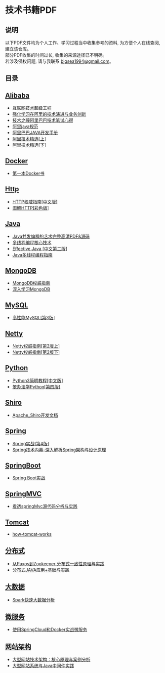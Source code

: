 # 技术书籍PDF
## 说明
以下PDF文件均为个人工作、学习过程当中收集参考的资料, 为方便个人在线查阅, 建立该仓库。<br />
部分PDF收集的时间过长, 收集的来源途径已不明确。<br />
若涉及侵权问题, 请与我联系 <a href="mailto:bigsea1994@gmail.com">bigsea1994@gmail.com</a>。
## 目录
## [Alibaba](https://github.com/zhaohaihao/hilox-studybook/tree/master/Alibaba)
- [互联网技术超级工程](https://github.com/zhaohaihao/hilox-studybook/blob/master/Alibaba/%E4%B9%9D%E5%B9%B4%E5%8F%8C11%EF%BC%9A%E4%BA%92%E8%81%94%E7%BD%91%E6%8A%80%E6%9C%AF%E8%B6%85%E7%BA%A7%E5%B7%A5%E7%A8%8B.pdf)
- [强化学习在阿里的技术演进与业务创新](https://github.com/zhaohaihao/hilox-studybook/blob/master/Alibaba/%E5%BC%BA%E5%8C%96%E5%AD%A6%E4%B9%A0%E5%9C%A8%E9%98%BF%E9%87%8C%E7%9A%84%E6%8A%80%E6%9C%AF%E6%BC%94%E8%BF%9B%E4%B8%8E%E4%B8%9A%E5%8A%A1%E5%88%9B%E6%96%B0.pdf)
- [技术之瞳阿里巴巴技术笔试心得](https://github.com/zhaohaihao/hilox-studybook/blob/master/Alibaba/%E6%8A%80%E6%9C%AF%E4%B9%8B%E7%9E%B3%E9%98%BF%E9%87%8C%E5%B7%B4%E5%B7%B4%E6%8A%80%E6%9C%AF%E7%AC%94%E8%AF%95%E5%BF%83%E5%BE%97.pdf)
- [阿里java规范](https://github.com/zhaohaihao/hilox-studybook/blob/master/Alibaba/%E9%98%BF%E9%87%8Cjava%E8%A7%84%E8%8C%83.pdf)
- [阿里巴巴JAVA开发手册](https://github.com/zhaohaihao/hilox-studybook/blob/master/Alibaba/%E9%98%BF%E9%87%8C%E5%B7%B4%E5%B7%B4JAVA%E5%BC%80%E5%8F%91%E6%89%8B%E5%86%8C.pdf)
- [阿里技术精选[上]](https://github.com/zhaohaihao/hilox-studybook/blob/master/Alibaba/%E9%98%BF%E9%87%8C%E6%8A%80%E6%9C%AF%E7%B2%BE%E9%80%89%EF%BC%88%E4%B8%8A%EF%BC%89.pdf)
- [阿里技术精选[下]](https://github.com/zhaohaihao/hilox-studybook/blob/master/Alibaba/%E9%98%BF%E9%87%8C%E6%8A%80%E6%9C%AF%E7%B2%BE%E9%80%89%EF%BC%88%E4%B8%8B%EF%BC%89.pdf)
## [Docker](https://github.com/zhaohaihao/hilox-studybook/tree/master/Docker)
- [第一本Docker书](https://github.com/zhaohaihao/hilox-studybook/blob/master/Docker/%E7%AC%AC%E4%B8%80%E6%9C%ACDocker%E4%B9%A6%20PDF%E7%94%B5%E5%AD%90%E4%B9%A6%E4%B8%8B%E8%BD%BD%20%E5%B8%A6%E4%B9%A6%E7%AD%BE%E7%9B%AE%E5%BD%95%20%E5%AE%8C%E6%95%B4%E7%89%88.pdf)
## [Http](https://github.com/zhaohaihao/hilox-studybook/tree/master/Http)
- [HTTP权威指南[中文版]](https://github.com/zhaohaihao/hilox-studybook/blob/master/Http/HTTP%E6%9D%83%E5%A8%81%E6%8C%87%E5%8D%97%5B%E4%B8%AD%E6%96%87%E7%89%88%5D.pdf)
- [图解HTTP[彩色版]](https://github.com/zhaohaihao/hilox-studybook/blob/master/Http/%E5%9B%BE%E8%A7%A3HTTP%5B%E5%BD%A9%E8%89%B2%E7%89%88%5D.pdf)
## [Java](https://github.com/zhaohaihao/hilox-studybook/tree/master/Java)
- [Java并发编程的艺术完整高清PDF&源码](https://github.com/zhaohaihao/hilox-studybook/tree/master/Java/Java%E5%B9%B6%E5%8F%91%E7%BC%96%E7%A8%8B%E7%9A%84%E8%89%BA%E6%9C%AF%E5%AE%8C%E6%95%B4%E9%AB%98%E6%B8%85PDF%26%E6%BA%90%E7%A0%81)
- [多线程编程核心技术](https://github.com/zhaohaihao/hilox-studybook/tree/master/Java/%E5%A4%9A%E7%BA%BF%E7%A8%8B%E7%BC%96%E7%A8%8B%E6%A0%B8%E5%BF%83%E6%8A%80%E6%9C%AF)
- [Effective Java [中文第二版]](https://github.com/zhaohaihao/hilox-studybook/blob/master/Java/Effective%20Java%20%E4%B8%AD%E6%96%87%E7%AC%AC%E4%BA%8C%E7%89%88.pdf)
- [Java多线程编程指南](https://github.com/zhaohaihao/hilox-studybook/blob/master/Java/Java%E5%A4%9A%E7%BA%BF%E7%A8%8B%E7%BC%96%E7%A8%8B%E6%8C%87%E5%8D%97.pdf)
## [MongoDB](https://github.com/zhaohaihao/hilox-studybook/tree/master/MongoDB)
- [MongoDB权威指南](https://github.com/zhaohaihao/hilox-studybook/blob/master/MongoDB/MongoDB%E6%9D%83%E5%A8%81%E6%8C%87%E5%8D%97.pdf)
- [深入学习MongoDB](https://github.com/zhaohaihao/hilox-studybook/blob/master/MongoDB/%E6%B7%B1%E5%85%A5%E5%AD%A6%E4%B9%A0MongoDB.pdf)
## [MySQL](https://github.com/zhaohaihao/hilox-studybook/tree/master/MySQL)
- [高性能MySQL[第3版]](https://github.com/zhaohaihao/hilox-studybook/blob/master/MySQL/%E9%AB%98%E6%80%A7%E8%83%BDMySQL_%E7%AC%AC3%E7%89%88.pdf)
## [Netty](https://github.com/zhaohaihao/hilox-studybook/tree/master/Netty)
- [Netty权威指南[第2版上]](https://github.com/zhaohaihao/hilox-studybook/blob/master/Netty/Netty%E6%9D%83%E5%A8%81%E6%8C%87%E5%8D%97%20%E7%AC%AC2%E7%89%88(%E4%B8%8A).pdf)
- [Netty权威指南[第2版下]](https://github.com/zhaohaihao/hilox-studybook/blob/master/Netty/Netty%E6%9D%83%E5%A8%81%E6%8C%87%E5%8D%97%20%E7%AC%AC2%E7%89%88(%E4%B8%8B).pdf)
## [Python](https://github.com/zhaohaihao/hilox-studybook/tree/master/Python)
- [Python3简明教程[中文版]](https://github.com/zhaohaihao/hilox-studybook/blob/master/Python/Python3%E7%AE%80%E6%98%8E%E6%95%99%E7%A8%8B(%E4%B8%AD%E6%96%87%E7%89%88).pdf)
- [笨办法学Python[第四版]](https://github.com/zhaohaihao/hilox-studybook/blob/master/Python/%E7%AC%A8%E5%8A%9E%E6%B3%95%E5%AD%A6Python(%E7%AC%AC%E5%9B%9B%E7%89%88).pdf)
## [Shiro](https://github.com/zhaohaihao/hilox-studybook/tree/master/Shiro)
- [Apache_Shiro开发文档](https://github.com/zhaohaihao/hilox-studybook/blob/master/Shiro/Apache_Shiro%E5%BC%80%E5%8F%91%E6%96%87%E6%A1%A3.pdf)
## [Spring](https://github.com/zhaohaihao/hilox-studybook/tree/master/Spring)
- [Spring实战[第4版]](https://github.com/zhaohaihao/hilox-studybook/blob/master/Spring/Spring%E5%AE%9E%E6%88%98%EF%BC%88%E7%AC%AC4%E7%89%88%EF%BC%89.pdf)
- [Spring技术内幕-深入解析Spring架构与设计原理](https://github.com/zhaohaihao/hilox-studybook/blob/master/Spring/Spring%E6%8A%80%E6%9C%AF%E5%86%85%E5%B9%95%20-%20%E6%B7%B1%E5%85%A5%E8%A7%A3%E6%9E%90Spring%E6%9E%B6%E6%9E%84%E4%B8%8E%E8%AE%BE%E8%AE%A1%E5%8E%9F%E7%90%86.pdf)
## [SpringBoot](https://github.com/zhaohaihao/hilox-studybook/tree/master/SpringBoot)
- [Spring Boot实战](https://github.com/zhaohaihao/hilox-studybook/blob/master/SpringBoot/Spring%20Boot%E5%AE%9E%E6%88%98.pdf)
## [SpringMVC](https://github.com/zhaohaihao/hilox-studybook/tree/master/SpringMVC)
- [看透springMvc源代码分析与实践](https://github.com/zhaohaihao/hilox-studybook/blob/master/SpringMVC/%E7%9C%8B%E9%80%8FspringMvc%E6%BA%90%E4%BB%A3%E7%A0%81%E5%88%86%E6%9E%90%E4%B8%8E%E5%AE%9E%E8%B7%B5.pdf)
## [Tomcat](https://github.com/zhaohaihao/hilox-studybook/tree/master/Tomcat)
- [how-tomcat-works](https://github.com/zhaohaihao/hilox-studybook/blob/master/Tomcat/how-tomcat-works/how-tomcat-works%E4%B8%AD%E6%96%87%E7%89%88%E6%9C%AC.pdf)
## [分布式](https://github.com/zhaohaihao/hilox-studybook/tree/master/%E5%88%86%E5%B8%83%E5%BC%8F)
- [从Paxos到Zookeeper 分布式一致性原理与实践](https://github.com/zhaohaihao/hilox-studybook/blob/master/%E5%88%86%E5%B8%83%E5%BC%8F/%E4%BB%8EPaxos%E5%88%B0Zookeeper%20%20%E5%88%86%E5%B8%83%E5%BC%8F%E4%B8%80%E8%87%B4%E6%80%A7%E5%8E%9F%E7%90%86%E4%B8%8E%E5%AE%9E%E8%B7%B5.pdf)
- [分布式JAVA应用+基础与实践](https://github.com/zhaohaihao/hilox-studybook/blob/master/%E5%88%86%E5%B8%83%E5%BC%8F/%E5%88%86%E5%B8%83%E5%BC%8FJAVA%E5%BA%94%E7%94%A8%2B%E5%9F%BA%E7%A1%80%E4%B8%8E%E5%AE%9E%E8%B7%B5.pdf)
## [大数据](https://github.com/zhaohaihao/hilox-studybook/tree/master/%E5%A4%A7%E6%95%B0%E6%8D%AE)
- [Spark快速大数据分析](https://github.com/zhaohaihao/hilox-studybook/blob/master/%E5%A4%A7%E6%95%B0%E6%8D%AE/Spark%E5%BF%AB%E9%80%9F%E5%A4%A7%E6%95%B0%E6%8D%AE%E5%88%86%E6%9E%90.pdf)
## [微服务](https://github.com/zhaohaihao/hilox-studybook/tree/master/%E5%BE%AE%E6%9C%8D%E5%8A%A1)
- [使用SpringCloud和Docker实战微服务](https://github.com/zhaohaihao/hilox-studybook/blob/master/%E5%BE%AE%E6%9C%8D%E5%8A%A1/%E4%BD%BF%E7%94%A8SpringCloud%E5%92%8CDocker%E5%AE%9E%E6%88%98%E5%BE%AE%E6%9C%8D%E5%8A%A1.pdf)
## [网站架构](https://github.com/zhaohaihao/hilox-studybook/tree/master/%E7%BD%91%E7%AB%99%E6%9E%B6%E6%9E%84)
- [大型网站技术架构：核心原理与案例分析](https://github.com/zhaohaihao/hilox-studybook/blob/master/%E7%BD%91%E7%AB%99%E6%9E%B6%E6%9E%84/%E5%A4%A7%E5%9E%8B%E7%BD%91%E7%AB%99%E6%8A%80%E6%9C%AF%E6%9E%B6%E6%9E%84%EF%BC%9A%E6%A0%B8%E5%BF%83%E5%8E%9F%E7%90%86%E4%B8%8E%E6%A1%88%E4%BE%8B%E5%88%86%E6%9E%90.pdf)
- [大型网站系统与Java中间件实践](https://github.com/zhaohaihao/hilox-studybook/blob/master/%E7%BD%91%E7%AB%99%E6%9E%B6%E6%9E%84/%E5%A4%A7%E5%9E%8B%E7%BD%91%E7%AB%99%E7%B3%BB%E7%BB%9F%E4%B8%8EJava%E4%B8%AD%E9%97%B4%E4%BB%B6%E5%AE%9E%E8%B7%B5.pdf)
